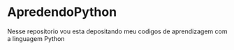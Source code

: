 # ApredendoPython
Nesse repositorio vou esta depositando meu codigos de aprendizagem com a linguagem Python

